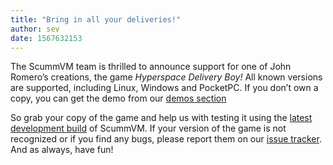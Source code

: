 ```yaml
---
title: "Bring in all your deliveries!"
author: sev
date: 1567632153
---
```


The ScummVM team is thrilled to announce support for one of John Romero’s creations, the game *Hyperspace Delivery Boy!* All known versions are supported, including Linux, Windows and PocketPC. If you don’t own a copy, you can get the demo from our [demos section](/demos/)

So grab your copy of the game and help us with testing it using the [latest development build](https://buildbot.scummvm.org/#/snapshots) of ScummVM. If your version of the game is not recognized or if you find any bugs, please report them on our [issue tracker](https://bugs.scummvm.org). And as always, have fun!

